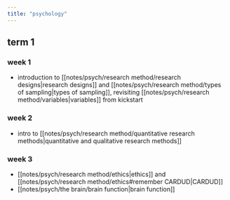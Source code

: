 ```yaml
---
title: "psychology"
---
```

## term 1
### week 1
- introduction to [[notes/psych/research method/research designs|research designs]] and [[notes/psych/research method/types of sampling|types of sampling]], revisiting [[notes/psych/research method/variables|variables]] from kickstart
### week 2
- intro to [[notes/psych/research method/quantitative research methods|quantitative and qualitative research methods]]

### week 3
- [[notes/psych/research method/ethics|ethics]] and [[notes/psych/research method/ethics#remember CARDUD|CARDUD]] 
- [[notes/psych/the brain/brain function|brain function]] 